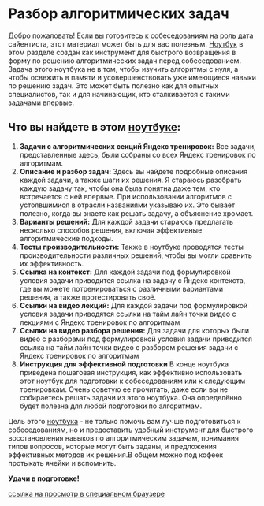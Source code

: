 # Разбор алгоритмических задач

Добро пожаловать! Если вы готовитесь к собеседованиям на роль дата сайентиста, этот материал может быть для вас полезным. [Ноутбук](https://github.com/alex-sokolov2011/ds_interview_prep_resources/blob/main/algo/algorithms.ipynb) в этом разделе создан как инструмент для быстрого возвращения в форму по решению алгоритмических задач перед собеседованием. Задача этого ноутбука не в том, чтобы изучить алгоритмы с нуля, а чтобы освежить в памяти и усовершенствовать уже имеющиеся навыки по решению задач. Это может быть полезно как для опытных специалистов, так и для начинающих, кто сталкивается с такими задачами впервые.  

## Что вы найдете в этом [ноутбуке](https://github.com/alex-sokolov2011/ds_interview_prep_resources/blob/main/algo/algorithms.ipynb):

1. **Задачи с алгоритмических секций Яндекс тренировок:** Все задачи, представленные здесь, были собраны со всех Яндекс тренировок по алгоритмам.
2. **Описание и разбор задач:** Здесь вы найдете подробные описания каждой задачи, а также шаги их решения. Я стараюсь разобрать каждую задачу так, чтобы она была понятна даже тем, кто встречается с ней впервые. При использовании алгоритмов с устоявшимися в отрасли названиями указываю их. Это бывает полезно, когда вы знаете как решать задачу, а объяснение хромает.
3. **Варианты решений:** Для каждой задачи стараюсь предлагать несколько способов решения, включая эффективные алгоритмические подходы.
4. **Тесты производительности:** Также в ноутбуке проводятся тесты производительности различных решений, чтобы вы могли сравнить их эффективность.
5. **Ссылка на контекст:** Для каждой задачи под формулировкой условия задачи приводится ссылка на задачу с Яндекс контекста, где вы можете потренироваться с различными вариантами решения, а также протестировать своё.
6. **Ссылки на видео лекций:** Для каждой задачи под формулировкой условия задачи приводятся ссылки на тайм лайн точки видео с лекциями с Яндекс тренировок по алгоритмам
7. **Ссылки на видео разбора решения:** Для задачи для которых были видео с разборами под формулировкой условия задачи приводится ссылка на тайм лайн точки видео с разбором решения задачи с Яндекс тренировок по алгоритмам
8. **Инструкция для эффективной подготовки** В конце ноутбука приведена пошаговая инструкция, как эффективно использовать этот ноутбук для подготовки к собеседованиям или к следующим тренировкам. Очень советую ее прочитать, даже если вы не собираетесь решать задачи из этого ноутбука. Она определённо будет полезна для любой подготовки по алгоритмам.

Цель этого [ноутбука](https://github.com/alex-sokolov2011/ds_interview_prep_resources/blob/main/algo/algorithms.ipynb) - не только помочь вам лучше подготовиться к собеседованиям, но и предоставить удобный инструмент для быстрого восстановления навыков по алгоритмическим задачам, понимания типов вопросов, которые могут быть заданы, и предложения эффективных методов их решения.В общем можно под кофеек протыкать ячейки и вспомнить.  

**Удачи в подготовке!**

[ссылка на просмотр в специальном браузере](https://nbviewer.org/github/alex-sokolov2011/ds_interview_prep_resources/blob/main/algo/algorithms.ipynb)